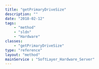 ```yaml
---
title: "getPrimaryDriveSize"
description: ""
date: "2018-02-12"
tags:
    - "method"
    - "sldn"
    - "Hardware"
classes:
    - "getPrimaryDriveSize"
type: "reference"
layout: "method"
mainService : "SoftLayer_Hardware_Server"
---
```

